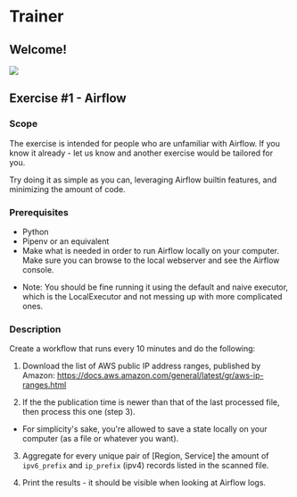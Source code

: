 # Trainer
## Welcome!
![](https://i.ibb.co/THF3r0h/hunters-trainer.png)


## Exercise #1 - Airflow
### Scope
The exercise is intended for people who are unfamiliar with Airflow. If you know it already - let us know and another exercise would be tailored for you.

Try doing it as simple as you can, leveraging Airflow builtin features, and minimizing the amount of code.

### Prerequisites
* Python
* Pipenv or an equivalent
* Make what is needed in order to run Airflow locally on your computer. Make sure you can browse to the local webserver and see the Airflow console.
- Note: You should be fine running it using the default and naive executor, which is the LocalExecutor and not messing up with more complicated ones.

### Description
Create a workflow that runs every 10 minutes and do the following: 
1. Download the list of AWS public IP address ranges, published by Amazon: https://docs.aws.amazon.com/general/latest/gr/aws-ip-ranges.html

2. If the the publication time is newer than that of the last processed file, then process this one (step 3).

- For simplicity's sake, you're allowed to save a state locally on your computer (as a file or whatever you want).

3. Aggregate for every unique pair of [Region, Service] the amount of `ipv6_prefix` and `ip_prefix` (ipv4) records listed in the scanned file.

4. Print the results - it should be visible when looking at Airflow logs. 